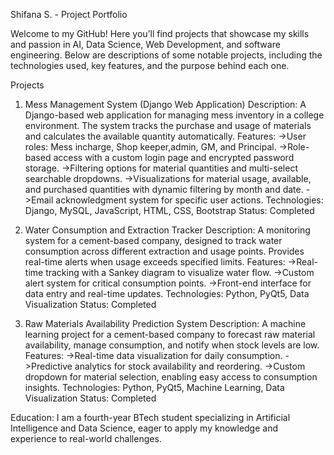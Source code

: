 Shifana S. - Project Portfolio

Welcome to my GitHub! Here you’ll find projects that showcase my skills and passion in AI, Data Science, Web Development, and software engineering. Below are descriptions of some notable projects, including the technologies used, key features, and the purpose behind each one.

Projects

1. Mess Management System (Django Web Application)
Description: A Django-based web application for managing mess inventory in a college environment. The system tracks the purchase and usage of materials and calculates the available quantity automatically.
Features:
->User roles: Mess incharge, Shop keeper,admin, GM, and Principal.
->Role-based access with a custom login page and encrypted password storage.
->Filtering options for material quantities and multi-select searchable dropdowns.
->Visualizations for material usage, available, and purchased quantities with dynamic filtering by month and date.
->Email acknowledgment system for specific user actions.
Technologies: Django, MySQL, JavaScript, HTML, CSS, Bootstrap
Status: Completed

3. Water Consumption and Extraction Tracker
Description: A monitoring system for a cement-based company, designed to track water consumption across different extraction and usage points. Provides real-time alerts when usage exceeds specified limits.
Features:
->Real-time tracking with a Sankey diagram to visualize water flow.
->Custom alert system for critical consumption points.
->Front-end interface for data entry and real-time updates.
Technologies: Python, PyQt5, Data Visualization
Status: Completed
4. Raw Materials Availability Prediction System
Description: A machine learning project for a cement-based company to forecast raw material availability, manage consumption, and notify when stock levels are low.
Features:
->Real-time data visualization for daily consumption.
->Predictive analytics for stock availability and reordering.
->Custom dropdown for material selection, enabling easy access to consumption insights.
Technologies: Python, PyQt5, Machine Learning, Data Visualization
Status: Completed

Education:
I am a fourth-year BTech student specializing in Artificial Intelligence and Data Science, eager to apply my knowledge and experience to real-world challenges.





